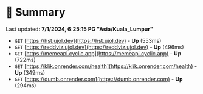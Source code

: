 # 📖 Summary
Last updated: **7/1/2024, 6:25:15 PG "Asia/Kuala_Lumpur"**

- `GET` [https://hst.ujol.dev](https://hst.ujol.dev) - **Up** (553ms)
- `GET` [https://reddviz.ujol.dev](https://reddviz.ujol.dev) - **Up** (496ms)
- `GET` [https://memeapi.cyclic.app](https://memeapi.cyclic.app) - **Up** (722ms)
- `GET` [https://klik.onrender.com/health](https://klik.onrender.com/health) - **Up** (349ms)
- `GET` [https://dumb.onrender.com](https://dumb.onrender.com) - **Up** (294ms)

